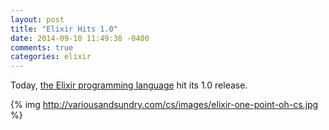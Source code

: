 ```yaml
---
layout: post
title: "Elixir Hits 1.0"
date: 2014-09-10 11:49:38 -0400
comments: true
categories: elixir
---
```

Today, [the Elixir programming language](https://github.com/elixir-lang/elixir) hit its 1.0 release.

{% img http://variousandsundry.com/cs/images/elixir-one-point-oh-cs.jpg %}
